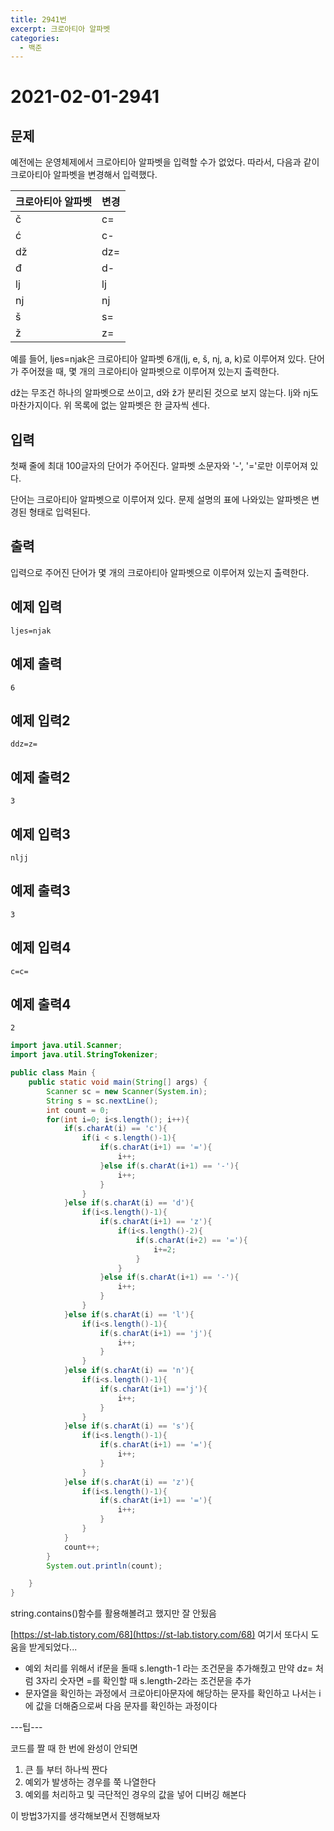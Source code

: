 ```yaml
---
title: 2941번
excerpt: 크로아티아 알파벳
categories:
  - 백준
---
```


# 2021-02-01-2941

## 문제

예전에는 운영체제에서 크로아티아 알파벳을 입력할 수가 없었다. 따라서, 다음과 같이 크로아티아 알파벳을 변경해서 입력했다.

| 크로아티아 알파벳 | 변경 |
| :--- | :--- |
| č | c= |
| ć | c- |
| dž | dz= |
| đ | d- |
| lj | lj |
| nj | nj |
| š | s= |
| ž | z= |

예를 들어, ljes=njak은 크로아티아 알파벳 6개\(lj, e, š, nj, a, k\)로 이루어져 있다. 단어가 주어졌을 때, 몇 개의 크로아티아 알파벳으로 이루어져 있는지 출력한다.

dž는 무조건 하나의 알파벳으로 쓰이고, d와 ž가 분리된 것으로 보지 않는다. lj와 nj도 마찬가지이다. 위 목록에 없는 알파벳은 한 글자씩 센다.

## 입력

첫째 줄에 최대 100글자의 단어가 주어진다. 알파벳 소문자와 '-', '='로만 이루어져 있다.

단어는 크로아티아 알파벳으로 이루어져 있다. 문제 설명의 표에 나와있는 알파벳은 변경된 형태로 입력된다.

## 출력

입력으로 주어진 단어가 몇 개의 크로아티아 알파벳으로 이루어져 있는지 출력한다.

## 예제 입력

```text
ljes=njak
```

## 예제 출력

```text
6
```

## 예제 입력2

```text
ddz=z=
```

## 예제 출력2

```text
3
```

## 예제 입력3

```text
nljj
```

## 예제 출력3

```text
3
```

## 예제 입력4

```text
c=c=
```

## 예제 출력4

```text
2
```

```java
import java.util.Scanner;
import java.util.StringTokenizer;

public class Main {
    public static void main(String[] args) {
        Scanner sc = new Scanner(System.in);
        String s = sc.nextLine();
        int count = 0;
        for(int i=0; i<s.length(); i++){
            if(s.charAt(i) == 'c'){
                if(i < s.length()-1){
                    if(s.charAt(i+1) == '='){
                        i++;
                    }else if(s.charAt(i+1) == '-'){
                        i++;
                    }
                }
            }else if(s.charAt(i) == 'd'){
                if(i<s.length()-1){
                    if(s.charAt(i+1) == 'z'){
                        if(i<s.length()-2){
                            if(s.charAt(i+2) == '='){
                                i+=2;
                            }
                        }
                    }else if(s.charAt(i+1) == '-'){
                        i++;
                    }
                }
            }else if(s.charAt(i) == 'l'){
                if(i<s.length()-1){
                    if(s.charAt(i+1) == 'j'){
                        i++;
                    }
                }
            }else if(s.charAt(i) == 'n'){
                if(i<s.length()-1){
                    if(s.charAt(i+1) =='j'){
                        i++;
                    }
                }
            }else if(s.charAt(i) == 's'){
                if(i<s.length()-1){
                    if(s.charAt(i+1) == '='){
                        i++;
                    }
                }
            }else if(s.charAt(i) == 'z'){
                if(i<s.length()-1){
                    if(s.charAt(i+1) == '='){
                        i++;
                    }
                }
            }
            count++;
        }
        System.out.println(count);

    }
}
```

string.contains\(\)함수를 활용해볼려고 했지만 잘 안됬음

[https://st-lab.tistory.com/68](https://st-lab.tistory.com/68) 여기서 또다시 도움을 받게되었다...

* 예외 처리를 위해서 if문을 돌때 s.length-1 라는 조건문을 추가해줬고 만약 dz= 처럼 3자리 숫자면 =를 확인할 때 s.length-2라는 조건문을 추가
* 문자열을 확인하는 과정에서 크로아티아문자에 해당하는 문자를 확인하고 나서는 i에 값을 더해줌으로써 다음 문자를 확인하는 과정이다

---팁---

코드를 짤 때 한 번에 완성이 안되면

1. 큰 틀 부터 하나씩 짠다
2. 예외가 발생하는 경우를 쭉 나열한다
3. 예외를 처리하고 및 극단적인 경우의 값을 넣어 디버깅 해본다

이 방법3가지를 생각해보면서 진행해보자

